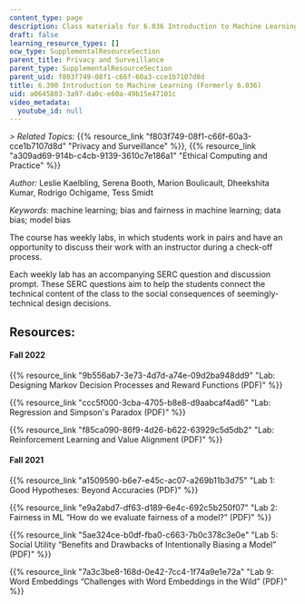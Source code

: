 ```yaml
---
content_type: page
description: Class materials for 6.036 Introduction to Machine Learning.
draft: false
learning_resource_types: []
ocw_type: SupplementalResourceSection
parent_title: Privacy and Surveillance
parent_type: SupplementalResourceSection
parent_uid: f803f749-08f1-c66f-60a3-cce1b7107d8d
title: 6.390 Introduction to Machine Learning (Formerly 6.036)
uid: a0645803-3a97-da0c-e60a-49b15e47101c
video_metadata:
  youtube_id: null
---
```

*\> Related Topics:* {{% resource_link "f803f749-08f1-c66f-60a3-cce1b7107d8d" "Privacy and Surveillance" %}}, {{% resource_link "a309ad69-914b-c4cb-9139-3610c7e186a1" "Ethical Computing and Practice" %}}

*Author:* Leslie Kaelbling, Serena Booth, Marion Boulicault, Dheekshita Kumar, Rodrigo Ochigame, Tess Smidt

*Keywords:* machine learning; bias and fairness in machine learning; data bias; model bias

The course has weekly labs, in which students work in pairs and have an opportunity to discuss their work with an instructor during a check-off process. 

Each weekly lab has an accompanying SERC question and discussion prompt. These SERC questions aim to help the students connect the technical content of the class to the social consequences of seemingly-technical design decisions. 

## Resources:

#### Fall 2022

{{% resource_link "9b556ab7-3e73-4d7d-a74e-09d2ba948dd9" "Lab: Designing Markov Decision Processes and Reward Functions (PDF)" %}}

{{% resource_link "ccc5f000-3cba-4705-b8e8-d9aabcaf4ad6" "Lab: Regression and Simpson's Paradox (PDF)" %}}

{{% resource_link "f85ca090-86f9-4d26-b622-63929c5d5db2" "Lab: Reinforcement Learning and Value Alignment (PDF)" %}}

#### Fall 2021

{{% resource_link "a1509590-b6e7-e45c-ac07-a269b11b3d75" "Lab 1: Good Hypotheses: Beyond Accuracies (PDF)" %}}

{{% resource_link "e9a2abd7-df63-d189-6e4c-692c5b250f07" "Lab 2: Fairness in ML “How do we evaluate fairness of a model?” (PDF)" %}}

{{% resource_link "5ae324ce-b0df-fba0-c663-7b0c378c3e0e" "Lab 5: Social Utility “Benefits and Drawbacks of Intentionally Biasing a Model” (PDF)" %}}

{{% resource_link "7a3c3be8-168d-0e42-7cc4-1f74a9e1e72a" "Lab 9: Word Embeddings “Challenges with Word Embeddings in the Wild” (PDF)" %}}